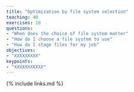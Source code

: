 ```yaml
---
title: "Optimization by file system selection"
teaching: 40
exercises: 10
questions:
- "When does the choice of file system matter"
- "How do I choose a file system to use"
- "How do I stage files for my job"
objectives:
- "XXXXXXXXX"
keypoints:
- "XXXXXXXXXXX"
---
```




{% include links.md %}
